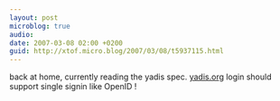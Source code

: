 ```yaml
---
layout: post
microblog: true
audio: 
date: 2007-03-08 02:00 +0200
guid: http://xtof.micro.blog/2007/03/08/t5937115.html
---
```

back at home, currently reading the yadis spec. [yadis.org](http://yadis.org/) login should support single signin like OpenID !

